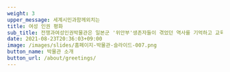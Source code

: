 ```yaml
---
weight: 3
upper_message: 세계시민과함께외치는
title: 여성 인권 평화
sub_title: 전쟁과여성인권박물관은 일본군 '위안부'생존자들이 겪었던 역사를 기억하고 교육하는 공간입니다
date: 2021-08-23T20:36:03+09:00
image: /images/slides/홈페이지-박물관-슬라이드-007.png
button_name: 박물관 소개
button_url: /about/greetings/
---
```

